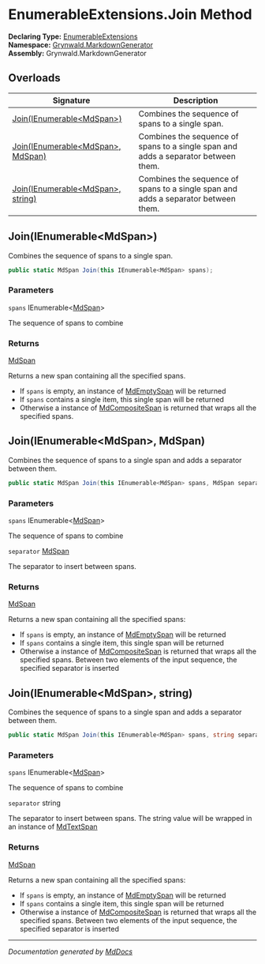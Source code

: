 ﻿<!--  
  <auto-generated>   
    The contents of this file were generated by a tool.  
    Changes to this file may be list if the file is regenerated  
  </auto-generated>   
-->

# EnumerableExtensions.Join Method

**Declaring Type:** [EnumerableExtensions](../index.md)  
**Namespace:** [Grynwald.MarkdownGenerator](../../index.md)  
**Assembly:** Grynwald.MarkdownGenerator

## Overloads

| Signature                                                            | Description                                                                        |
| -------------------------------------------------------------------- | ---------------------------------------------------------------------------------- |
| [Join(IEnumerable\<MdSpan\>)](#joinienumerablemdspan)                | Combines the sequence of spans to a single span.                                   |
| [Join(IEnumerable\<MdSpan\>, MdSpan)](#joinienumerablemdspan-mdspan) | Combines the sequence of spans to a single span and adds a separator between them. |
| [Join(IEnumerable\<MdSpan\>, string)](#joinienumerablemdspan-string) | Combines the sequence of spans to a single span and adds a separator between them. |

## Join(IEnumerable\<MdSpan\>)

Combines the sequence of spans to a single span.

```csharp
public static MdSpan Join(this IEnumerable<MdSpan> spans);
```

### Parameters

`spans`  IEnumerable\<[MdSpan](../../MdSpan/index.md)\>

The sequence of spans to combine

### Returns

[MdSpan](../../MdSpan/index.md)

Returns a new span containing all the specified spans.

- If `spans` is empty, an instance of [MdEmptySpan](../../MdEmptySpan/index.md) will be returned
- If `spans` contains a single item, this single span will be returned
- Otherwise a instance of [MdCompositeSpan](../../MdCompositeSpan/index.md) is returned that wraps all the specified spans.

## Join(IEnumerable\<MdSpan\>, MdSpan)

Combines the sequence of spans to a single span and adds a separator between them.

```csharp
public static MdSpan Join(this IEnumerable<MdSpan> spans, MdSpan separator);
```

### Parameters

`spans`  IEnumerable\<[MdSpan](../../MdSpan/index.md)\>

The sequence of spans to combine

`separator`  [MdSpan](../../MdSpan/index.md)

The separator to insert between spans.

### Returns

[MdSpan](../../MdSpan/index.md)

Returns a new span containing all the specified spans:

- If `spans` is empty, an instance of [MdEmptySpan](../../MdEmptySpan/index.md) will be returned
- If `spans` contains a single item, this single span will be returned
- Otherwise a instance of [MdCompositeSpan](../../MdCompositeSpan/index.md) is returned that wraps all the specified spans. Between two elements of the input sequence, the specified separator is inserted

## Join(IEnumerable\<MdSpan\>, string)

Combines the sequence of spans to a single span and adds a separator between them.

```csharp
public static MdSpan Join(this IEnumerable<MdSpan> spans, string separator);
```

### Parameters

`spans`  IEnumerable\<[MdSpan](../../MdSpan/index.md)\>

The sequence of spans to combine

`separator`  string

The separator to insert between spans. The string value will be wrapped in an instance of [MdTextSpan](../../MdTextSpan/index.md)

### Returns

[MdSpan](../../MdSpan/index.md)

Returns a new span containing all the specified spans:

- If `spans` is empty, an instance of [MdEmptySpan](../../MdEmptySpan/index.md) will be returned
- If `spans` contains a single item, this single span will be returned
- Otherwise a instance of [MdCompositeSpan](../../MdCompositeSpan/index.md) is returned that wraps all the specified spans. Between two elements of the input sequence, the specified separator is inserted

___

*Documentation generated by [MdDocs](https://github.com/ap0llo/mddocs)*
